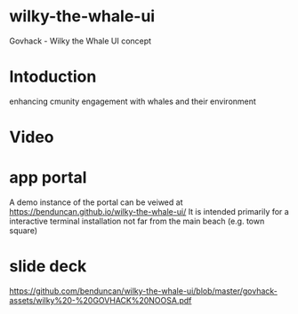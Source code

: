 # wilky-the-whale-ui
Govhack - Wilky the Whale UI concept

# Intoduction
enhancing cmunity engagement with whales and their environment

# Video


# app portal
A demo instance of the portal can be veiwed at https://benduncan.github.io/wilky-the-whale-ui/
It is intended primarily for a interactive terminal installation not far from the main beach (e.g. town square)

# slide deck
https://github.com/benduncan/wilky-the-whale-ui/blob/master/govhack-assets/wilky%20-%20GOVHACK%20NOOSA.pdf
